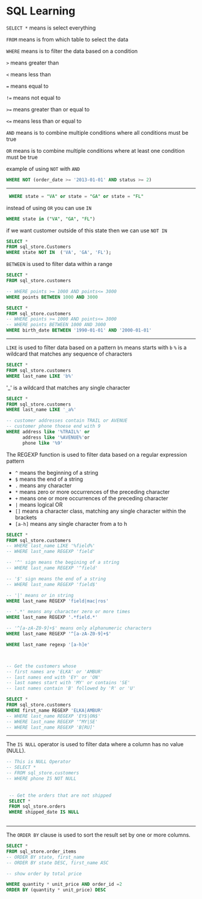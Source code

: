 # SQL Learning

`SELECT *`
means is select everything

`FROM`
means is from which table to select the data

`WHERE`
means is to filter the data based on a condition

`>` means greater than

`<` means less than

`=` means equal to

`!=` means not equal to

`>=` means greater than or equal to

`<=` means less than or equal to

`AND` means is to combine multiple conditions where all conditions must be true

`OR` means is to combine multiple conditions where at least one condition must be true

example of using `NOT` with `AND`

```sql
WHERE NOT (order_date >= '2013-01-01' AND status >= 2)
```

---

```sql
 WHERE state = "VA" or state = "GA" or state = "FL" 
 ```

instead of using `OR` you can use `IN`

```sql
WHERE state in ("VA", "GA", "FL")
```

if we want customer outside of this state
then we can use `NOT IN`

```sql
SELECT *
FROM sql_store.Customers
WHERE state NOT IN  ('VA', 'GA', 'FL');
```

`BETWEEN` is used to filter data within a range

```sql
SELECT *
FROM sql_store.customers

-- WHERE points >= 1000 AND points<= 3000
WHERE points BETWEEN 1000 AND 3000

```

```sql
SELECT *
FROM sql_store.customers
-- WHERE points >= 1000 AND points<= 3000
-- WHERE points BETWEEN 1000 AND 3000
WHERE birth_date BETWEEN '1990-01-01' AND '2000-01-01'
```
---
`LIKE` is used to filter data based on a pattern
`b%` means starts with `b`
`%` is a wildcard that matches any sequence of characters

```sql
SELECT *
FROM sql_store.customers
WHERE last_name LIKE 'b%'
```

'_' is a wildcard that matches any single character

```sql
SELECT *
FROM sql_store.customers
WHERE last_name LIKE '_a%'
```

``` sql
-- customer addresses contain TRAIL or AVENUE
-- customer phone thoese end with 9
WHERE address like '%TRAIL%' or 
	  address like '%AVENUE%'or
      phone like '%9'
```

The REGEXP function is used to filter data based on a regular expression pattern

- `^` means the beginning of a string
- `$` means the end of a string
- `.` means any character
- `*` means zero or more occurrences of the preceding character
- `+` means one or more occurrences of the preceding character
- `|` means logical OR
- `[]` means a character class, matching any single character within the brackets
- `[a-h]` means any single character from a to h

```sql
SELECT *
FROM sql_store.customers
-- WHERE last_name LIKE '%field%'
-- WHERE last_name REGEXP 'field'

-- '^' sign means the begining of a string
-- WHERE last_name REGEXP '^field'

-- '$' sign means the end of a string 
-- WHERE last_name REGEXP 'field$'

-- '|' means or in string 
WHERE last_name REGEXP 'field|mac|ros'

-- '.*' means any character zero or more times
WHERE last_name REGEXP '.*field.*'

-- '^[a-zA-Z0-9]+$' means only alphanumeric characters
WHERE last_name REGEXP '^[a-zA-Z0-9]+$'

WHERE last_name regexp '[a-h]e'



-- Get the customers whose
-- first names are 'ELKA' or 'AMBUR'
-- last names end with 'EY' or 'ON'
-- last names start with 'MY' or contains 'SE'
-- last names contain 'B' followed by 'R' or 'U'

SELECT *
FROM sql_store.customers
WHERE first_name REGEXP 'ELKA|AMBUR'
-- WHERE last_name REGEXP 'EY$|ON$'
-- WHERE last_name REGEXP '^MY|SE'
-- WHERE last_name REGEXP 'B[RU]'
```

----
The `IS NULL` operator is used to filter data where a column has no value (NULL).

```sql
-- This is NULL Operator
-- SELECT *
-- FROM sql_store.customers
-- WHERE phone IS NOT NULL
 
 
 -- Get the orders that are not shipped
 SELECT *
 FROM sql_store.orders
 WHERE shipped_date IS NULL
 
 ```
----
The `ORDER BY` clause is used to sort the result set by one or more columns.
```sql
SELECT *
FROM sql_store.order_items
-- ORDER BY state, first_name 
-- ORDER BY state DESC, first_name ASC

-- show order by total price

WHERE quantity * unit_price AND order_id =2
ORDER BY (quantity * unit_price) DESC 

```